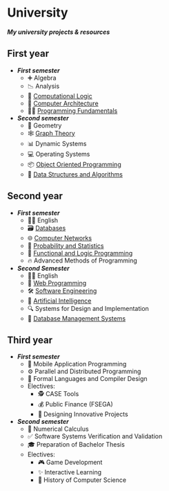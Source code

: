 # University

***My university projects & resources***

## First year
* ***First semester***
  * ➕ Algebra
  * 📉 Analysis
  * 🤔 [Computational Logic](https://github.com/andrea-muresan/UBB-Informatica/tree/main/Anul_1/Semestrul_1/Logica%20computationala/Tema%20Facultativa)
  * 🔧 [Computer Architecture](https://github.com/andrea-muresan/UBB-Informatica/tree/main/Anul_1/Semestrul_1/Arhitectura%20sistemelor%20de%20calcul)
  * 👨‍💻 [Programming Fundamentals](https://github.com/andrea-muresan/UBB-Informatica/tree/main/Anul_1/Semestrul_1/Fundamentele%20programarii)
* ***Second semester***
  * 📏 Geometry
  * 🕸️ [Graph Theory](https://github.com/andrea-muresan/UBB-Informatica/tree/main/Anul_1/Semestrul_2/Algoritmica%20Grafurilor)
  * 📊 Dynamic Systems
  * 💻 Operating Systems
  * 📦 [Object Oriented Programming](https://github.com/andrea-muresan/UBB-Informatica/tree/main/Anul_1/Semestrul_2/Programare%20Orientata%20Obiect)
  * 🔗 [Data Structures and Algorithms](https://github.com/andrea-muresan/UBB-Informatica/tree/main/Anul_1/Semestrul_2/Structuri%20de%20Date%20si%20Algoritmica)

## Second year
* ***First semester***
  * 💂‍♂️ English
  * 🗃️ [Databases](https://github.com/andrea-muresan/UBB-Informatica/tree/main/Anul_2/Semestrul_1/Baze%20de%20date)
  * 🌐 [Computer Networks](https://github.com/andrea-muresan/UBB-Informatica/tree/main/Anul_2/Semestrul_1/Metode%20avansate%20de%20programare)
  * 🎲 [Probability and Statistics](https://github.com/andrea-muresan/UBB-Informatica/tree/main/Anul_2/Semestrul_1/Probabilitati%20si%20Statistica)
  * 🧠 [Functional and Logic Programming](https://github.com/andrea-muresan/UBB-Informatica/tree/main/Anul_2/Semestrul_1/Programare%20logica%20si%20functionala)
  * 🔥 Advanced Methods of Programming
* ***Second Semester***
  * 💂‍♂️ English
  * 🧩 [Web Programming](https://github.com/andrea-muresan/UBB-Informatica/tree/main/Anul_2/Semestrul_2/Programare%20Web)
  * 🛠️ [Software Engineering](https://github.com/andrea-muresan/UBB-Informatica/tree/main/Anul_2/Semestrul_2/Ingineria%20Sistemelor%20Soft)
  * 🤖 [Artificial Intelligence](https://github.com/andrea-muresan/UBB-Informatica/tree/main/Anul_2/Semestrul_2/Inteligenta%20arificiala)
  * 🔍 Systems for Design and Implementation
  * 💾 [Database Management Systems](https://github.com/andrea-muresan/UBB-Informatica/tree/main/Anul_2/Semestrul_2/Sisteme%20de%20gestiune%20a%20bazelor%20de%20date)

## Third year
* ***First semester***
  * 📲 Mobile Application Programming
  * ⚙️ Parallel and Distributed Programming
  * 📝 Formal Languages and Compiler Design
  * Electives:
      * 🕵️ CASE Tools
      * 💰 Public Finance (FSEGA)
      * 🚀 Designing Innovative Projects
* ***Second semester***
  * 🧮 Numerical Calculus
  * ✅ Software Systems Verification and Validation
  * 🎓 Preparation of Bachelor Thesis
  * Electives:
      * 🎮 Game Development
      * ✨ Interactive Learning
      * 📜 History of Computer Science

